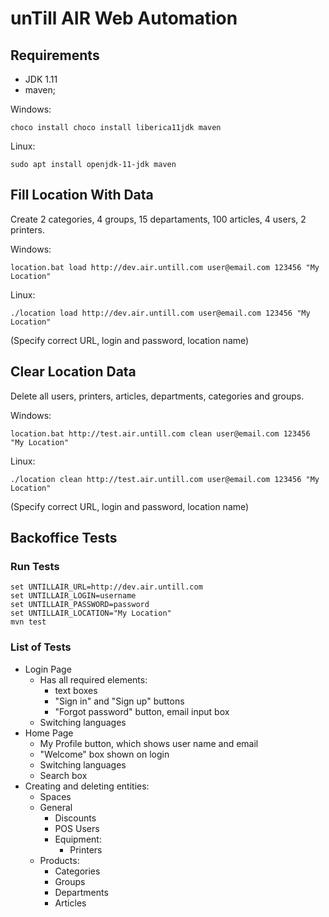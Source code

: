 # unTill AIR Web Automation

## Requirements
  * JDK 1.11
  * maven;

Windows:
```shell
choco install choco install liberica11jdk maven
```

Linux:
```shell
sudo apt install openjdk-11-jdk maven
```

## Fill Location With Data
Create 2 categories, 4 groups, 15 departaments, 100 articles, 4 users, 2 printers.

Windows:
```shell
location.bat load http://dev.air.untill.com user@email.com 123456 "My Location"
```

Linux:
```shell
./location load http://dev.air.untill.com user@email.com 123456 "My Location"
```

(Specify correct URL, login and password, location name)

## Clear Location Data
Delete all users, printers, articles, departments, categories and groups.

Windows:
```shell
location.bat http://test.air.untill.com clean user@email.com 123456 "My Location"
```

Linux:
```shell
./location clean http://test.air.untill.com user@email.com 123456 "My Location"
```

(Specify correct URL, login and password, location name)

## Backoffice Tests
### Run Tests
```shell
set UNTILLAIR_URL=http://dev.air.untill.com
set UNTILLAIR_LOGIN=username
set UNTILLAIR_PASSWORD=password
set UNTILLAIR_LOCATION="My Location"
mvn test
```

### List of Tests
- Login Page
    - Has all required elements: 
        - text boxes
        - "Sign in" and "Sign up" buttons
        - "Forgot password" button, email input box
    - Switching languages
- Home Page
    - My Profile button, which shows user name and email
    - "Welcome" box shown on login
    - Switching languages
    - Search box
- Creating and deleting entities:
    - Spaces
    - General
        - Discounts
        - POS Users
        - Equipment:
            - Printers
    - Products:
        - Categories
        - Groups
        - Departments
        - Articles




